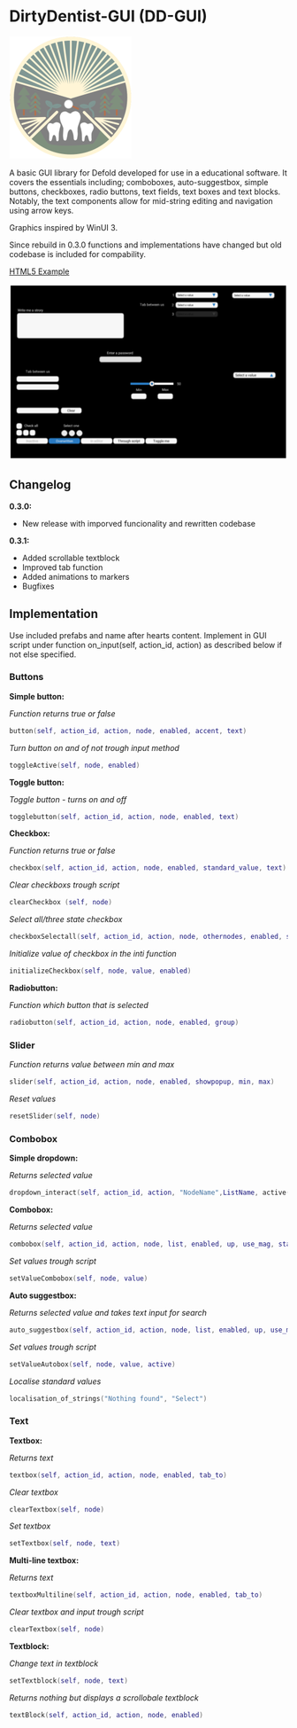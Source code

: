 # DirtyDentist-GUI (DD-GUI)
![Logo](/logo.png)

A basic GUI library for Defold developed for use in a educational software. It covers the essentials including; comboboxes, auto-suggestbox, simple buttons, checkboxes, radio buttons, text fields, text boxes and text blocks. Notably, the text components allow for mid-string editing and navigation using arrow keys.

Graphics inspired by WinUI 3.

Since rebuild in 0.3.0 functions and implementations have changed but old codebase is included for compability.

[HTML5 Example](https://skogsheden.se/dirtydentist)

![Screenshot](/screenshot.png)

## Changelog

**0.3.0:**

- New release with imporved funcionality and rewritten codebase

**0.3.1:**

- Added scrollable textblock
- Improved tab function
- Added animations to markers
- Bugfixes

## Implementation

Use included prefabs and name after hearts content. Implement in GUI script under function on_input(self, action_id, action) as described below if not else specified. 

### Buttons

**Simple button:**

*Function returns true or false*

```lua
button(self, action_id, action, node, enabled, accent, text)
```

*Turn button on and of not trough input method*

```lua
toggleActive(self, node, enabled)
```

**Toggle button:**

*Toggle button - turns on and off*

```lua
togglebutton(self, action_id, action, node, enabled, text)
```

**Checkbox:**

*Function returns true or false*

```lua
checkbox(self, action_id, action, node, enabled, standard_value, text)
```

*Clear checkboxs trough script*

```lua
clearCheckbox (self, node)
```

*Select all/three state checkbox*

```lua
checkboxSelectall(self, action_id, action, node, othernodes, enabled, standard_value, text)
```

*Initialize value of checkbox in the inti function*

```lua
initializeCheckbox(self, node, value, enabled)
```

**Radiobutton:**

*Function which button that is selected*

```lua
radiobutton(self, action_id, action, node, enabled, group)
```

### Slider

*Function returns value between min and max*

```lua
slider(self, action_id, action, node, enabled, showpopup, min, max)
```

*Reset values*

```lua
resetSlider(self, node)
```

### Combobox

**Simple dropdown:**

*Returns selected value*

```lua
dropdown_interact(self, action_id, action, "NodeName",ListName, active(boolean), "TabToNodeName")
```

**Combobox:**

*Returns selected value*

```lua
combobox(self, action_id, action, node, list, enabled, up, use_mag, standardValue)
```

*Set values trough script*

```lua
setValueCombobox(self, node, value)
```

**Auto suggestbox:**

*Returns selected value and takes text input for search*

```lua
auto_suggestbox(self, action_id, action, node, list, enabled, up, use_mag, id, tab_to)
```

*Set values trough script*

```lua
setValueAutobox(self, node, value, active)
```

*Localise standard values*

```lua
localisation_of_strings("Nothing found", "Select")
```

### Text

**Textbox:**

*Returns text*

```lua
textbox(self, action_id, action, node, enabled, tab_to)
```

*Clear textbox*

```lua
clearTextbox(self, node)
```

*Set textbox*
```lua
setTextbox(self, node, text)
```

**Multi-line textbox:**

*Returns text*

```lua
textboxMultiline(self, action_id, action, node, enabled, tab_to)
```

*Clear textbox and input trough script*

```lua
clearTextbox(self, node)
```

**Textblock:**

*Change text in textblock*

```lua
setTextblock(self, node, text)
```

*Returns nothing but displays a scrollobale textblock*

```lua
textBlock(self, action_id, action, node, enabled)
```